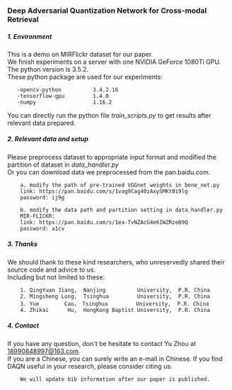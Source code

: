 ### Deep Adversarial Quantization  Network for Cross-modal  Retrieval 

##### 1. Environment 
   This is a demo on MIRFlickr dataset for our paper.  
   We finish experiments on a server with one NVIDIA GeForce 1080Ti GPU.  
   The python version is 3.5.2.  
   These python package are used for our experiments:  
 ```
    -opencv-python          3.4.2.16
    -tensorflow-gpu         1.4.0 
    -numpy                  1.16.2  
```
   You can directly run the python file _train_scripts.py_ to get results after relevant data prepared.

##### 2. Relevant data and setup 
   
   Please preprocess dataset to appropriate input format and modified the 
partition of dataset in _data_handler.py_  
   Or you can download data we preprocessed from the pan.baidu.com.  
```
    a. modify the path of pre-trained VGGnet weights in bone_net.py 
    link: https://pan.baidu.com/s/1vag9Cag40zAxySMKt0i9lg  
    password: ij9g  
    
    b. modify the data path and partition setting in data_handler.py   
    MIR-FLICKR:  
    link: https://pan.baidu.com/s/1ea-TvNZAcG4e6IWZRzeB9Q  
    password: a1cv
``` 

##### 3. Thanks
  We should thank to these kind researchers, who unreservedly shared their source code and advice to us.  
  Including but not limited to these:
```
    1. QingYuan Jiang,  Nanjing          University,  P.R. China
    2. Mingsheng Long,  Tsinghua         University,  P.R. China
    3. Yue        Cao， Tsinghua         University,  P.R. China
    4. Zhikai      Hu,  HongKong Baptist University,  P.R. China
```
  
##### 4. Contact
  If you have any question, don't be hesitate to contact Yu Zhou at 18990848997@163.com.  
  If you are a Chinese, you can surely write an e-mail in Chinese. 
  If you find DAQN useful in your research, please consider citing us: 
```
    We will update bib information after our paper is published. 
```